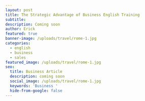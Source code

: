 ```yaml
---
layout: post
title: The Strategic Advantage of Business English Training
subtitle:
description: Coming soon
author: Erick
featured: true
banner-image: /uploads/travel/rome-1.jpg
categories:
  - english
  - business
  - sales
featured_image: /uploads/travel/rome-1.jpg
seo:
  title: Business Article
  description: coming soon
  social_image: /uploads/travel/rome-1.jpg
  keywords: 'Business '
  hide-from-google: false
---
```

#